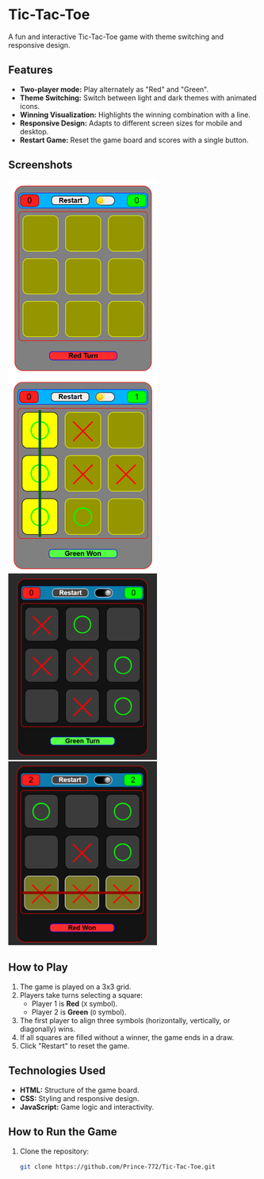 # Tic-Tac-Toe

A fun and interactive Tic-Tac-Toe game with theme switching and responsive design.

## Features

- **Two-player mode:** Play alternately as "Red" and "Green".
- **Theme Switching:** Switch between light and dark themes with animated icons.
- **Winning Visualization:** Highlights the winning combination with a line.
- **Responsive Design:** Adapts to different screen sizes for mobile and desktop.
- **Restart Game:** Reset the game board and scores with a single button.

## Screenshots

<img src="./Screenshots/TicTacToe1.png" alt="Game Preview" width="300">
<img src="./Screenshots/TicTacToe3.png" alt="Game Preview" width="300">
<img src="./Screenshots/TicTacToe2.png" alt="Game Preview" width="300">
<img src="./Screenshots/TicTacToe4.png" alt="Game Preview" width="300">


## How to Play

1. The game is played on a 3x3 grid.
2. Players take turns selecting a square:
   - Player 1 is **Red** (`X` symbol).
   - Player 2 is **Green** (`O` symbol).
3. The first player to align three symbols (horizontally, vertically, or diagonally) wins.
4. If all squares are filled without a winner, the game ends in a draw.
5. Click "Restart" to reset the game.

## Technologies Used

- **HTML:** Structure of the game board.
- **CSS:** Styling and responsive design.
- **JavaScript:** Game logic and interactivity.

## How to Run the Game

1. Clone the repository:
   ```bash
   git clone https://github.com/Prince-772/Tic-Tac-Toe.git
   ```
